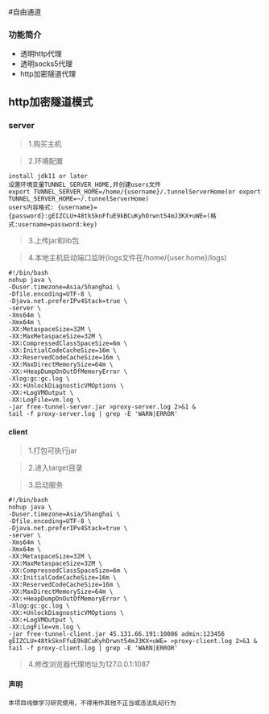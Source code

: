 #自由通道

### 功能简介
 - 透明http代理
 - 透明socks5代理
 - http加密隧道代理


## http加密隧道模式

### server

>1.购买主机

>2.环境配置
    
    install jdk11 or later
    设置环境变量TUNNEL_SERVER_HOME,并创建users文件
    export TUNNEL_SERVER_HOME=/home/{username}/.tunnelServerHome(or export TUNNEL_SERVER_HOME=~/.tunnelServerHome)
    users内容格式: {username}={password}:gEIZCLU+48tkSknFfuE9kBCuKyhOrwnt54mJ3KX+uWE=(格式:username=password:key)
    
>3.上传jar和lib包
    
>4.本地主机启动端口监听(logs文件在/home/{user.home}/logs)
```shell
#!/bin/bash
nohup java \
-Duser.timezone=Asia/Shanghai \
-Dfile.encoding=UTF-8 \
-Djava.net.preferIPv4Stack=true \
-server \
-Xms64m \
-Xmx64m \
-XX:MetaspaceSize=32M \
-XX:MaxMetaspaceSize=32M \
-XX:CompressedClassSpaceSize=6m \
-XX:InitialCodeCacheSize=16m \
-XX:ReservedCodeCacheSize=16m \
-XX:MaxDirectMemorySize=64m \
-XX:+HeapDumpOnOutOfMemoryError \
-Xlog:gc:gc.log \
-XX:+UnlockDiagnosticVMOptions \
-XX:+LogVMOutput \
-XX:LogFile=vm.log \
-jar free-tunnel-server.jar >proxy-server.log 2>&1 &
tail -f proxy-server.log | grep -E 'WARN|ERROR'
```

#### client

>1.打包可执行jar

>2.进入target目录

>3.启动服务
```shell
#!/bin/bash
nohup java \
-Duser.timezone=Asia/Shanghai \
-Dfile.encoding=UTF-8 \
-Djava.net.preferIPv4Stack=true \
-server \
-Xms64m \
-Xmx64m \
-XX:MetaspaceSize=32M \
-XX:MaxMetaspaceSize=32M \
-XX:CompressedClassSpaceSize=6m \
-XX:InitialCodeCacheSize=16m \
-XX:ReservedCodeCacheSize=16m \
-XX:MaxDirectMemorySize=64m \
-XX:+HeapDumpOnOutOfMemoryError \
-Xlog:gc:gc.log \
-XX:+UnlockDiagnosticVMOptions \
-XX:+LogVMOutput \
-XX:LogFile=vm.log \
-jar free-tunnel-client.jar 45.131.66.191:10086 admin:123456 gEIZCLU+48tkSknFfuE9kBCuKyhOrwnt54mJ3KX+uWE= >proxy-client.log 2>&1 &
tail -f proxy-client.log | grep -E 'WARN|ERROR'
```

>4.修改浏览器代理地址为127.0.0.1:1087
    

#### 声明

    本项目纯做学习研究使用，不得用作其他不正当或违法乱纪行为


  
    
    
    
